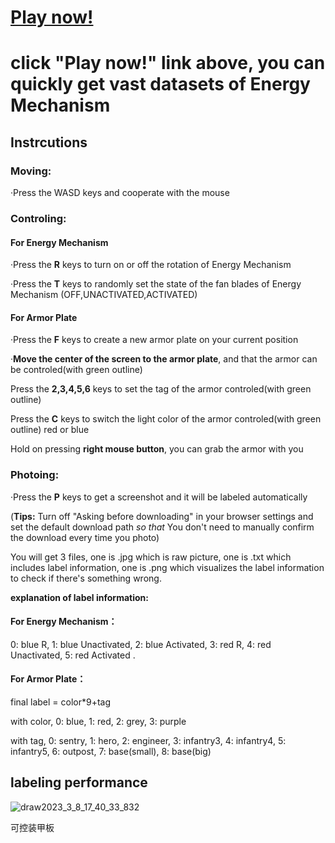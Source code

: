 # [Play now!](https://spphire.github.io/RM-labeling-tool/)

# click "Play now!" link above, you can quickly get vast datasets of Energy Mechanism

## Instrcutions

### Moving:

·Press the WASD keys and cooperate with the mouse

### Controling:

#### For Energy Mechanism

·Press the **R** keys to turn on or off the rotation of Energy Mechanism

·Press the **T** keys to randomly set the state of the fan blades of Energy Mechanism (OFF,UNACTIVATED,ACTIVATED)

#### For Armor Plate

·Press the **F** keys to create a new armor plate on your current position

·**Move the center of the screen to the armor plate**, and that the armor can be controled(with green outline)
 
 Press the **2,3,4,5,6** keys to set the tag of the armor controled(with green outline)

 Press the **C** keys to switch the light color of the armor controled(with green outline) red or blue

 Hold on pressing **right mouse button**, you can grab the armor with you

### Photoing:

·Press the **P** keys to get a screenshot and it will be labeled automatically

(**Tips:** Turn off "Asking before downloading" in your browser settings and set the default download path *so that* You don't need to manually confirm the download every time you photo)

You will get 3 files, one is .jpg which is raw picture, one is .txt which includes label information, one is .png which visualizes the label information to check if there's something wrong.

**explanation of label information:**

#### For Energy Mechanism：

0: blue R, 1: blue Unactivated, 2: blue Activated, 3: red R, 4: red Unactivated, 5: red Activated .

#### For Armor Plate：

final label = color*9+tag

with color, 0: blue, 1: red, 2: grey, 3: purple

with tag, 0: sentry, 1: hero, 2: engineer, 3: infantry3, 4: infantry4, 5: infantry5, 6: outpost, 7: base(small), 8: base(big)

## labeling performance

![draw2023_3_8_17_40_33_832](https://user-images.githubusercontent.com/56157591/223679161-afcae665-30b0-40bf-9553-21adc28698b2.png)

可控装甲板